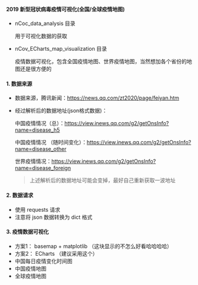 #### 2019 新型冠状病毒疫情可视化(全国/全球疫情地图)
- nCoc_data_analysis 目录

    用于可视化数据的获取

- nCov_ECharts_map_visualization 目录

    疫情数据可视化，包含全国疫情地图、世界疫情地图，当然想加各个省份的地图还是很方便的


#### 1. 数据来源
- 数据来源，腾讯新闻：https://news.qq.com/zt2020/page/feiyan.htm

- 经过解析后的数据地址(json格式数据)：

  中国疫情情况（总）：https://view.inews.qq.com/g2/getOnsInfo?name=disease_h5

  中国疫情情况 （随时间变化）：https://view.inews.qq.com/g2/getOnsInfo?name=disease_other

  世界疫情情况：https://view.inews.qq.com/g2/getOnsInfo?name=disease_foreign

  > 上述解析后的数据地址可能会变掉，最好自己重新获取一波地址

#### 2. 数据请求
- 使用 requests 请求
- 注意将 json 数据转换为 dict 格式

#### 3. 疫情数据可视化
- 方案1：  basemap + matplotlib （这块显示的不怎么好看哈哈哈哈）
- 方案2：  ECharts （建议采用这个）
- 中国每日疫情变化时间图
- 中国疫情地图
- 全球疫情地图
